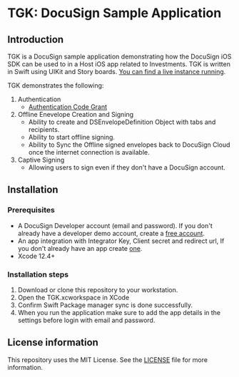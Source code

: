# TGK: DocuSign Sample Application

## Introduction
TGK is a DocuSign sample application demonstrating how the DocuSign iOS SDK can be used to in a Host iOS app related to Investments. TGK is written in Swift using UIKit and Story boards. [You can find a live instance running](https://appetize.io/embed/h04rcr0rzjkk9f8p9cgev233wg).

TGK demonstrates the following:
1. Authentication
    * [Authentication Code Grant](https://developers.docusign.com/platform/auth/authcode/)
2. Offline Enevelope Creation and Signing
    * Ability to create and DSEnvelopeDefinition Object with tabs and recipients.
    * Ability to start offline signing.
    * Ability to Sync the Offline signed envelopes back to DocuSign Cloud once the internet connection is available.
3. Captive Signing
    * Allowing users to sign even if they don't have a DocuSign account.

## Installation

### Prerequisites
* A DocuSign Developer account (email and password). If you don't already have a developer demo account, create a [free account](https://go.docusign.com/o/sandbox/).
* An app integration with Integrator Key, Client secret and redirect url, If you don't already have an app create [one](https://developers.docusign.com/platform/build-integration/).
* Xcode 12.4+

### Installation steps
1. Download or clone this repository to your workstation.
2. Open the TGK.xcworkspace in XCode
3. Confirm Swift Package manager sync is done successfully.
4. When you run the application make sure to add the app details in the settings before login with email and password.

## License information
This repository uses the MIT License. See the [LICENSE](./LICENSE) file for more information.
